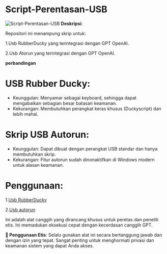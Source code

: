 # Script-Perentasan-USB

![Script-Perentasan-USB]()
**Deskripsi**:

Repositori ini menampung skrip untuk:

1.Usb RubberDucky yang terintegrasi dengan GPT OpenAI. 

2.Usb Atorun yang terintegrasi dengan GPT OpenAI.

**perbandingan**

# USB Rubber Ducky:

- Keunggulan: Menyamar sebagai keyboard, sehingga dapat mengabaikan sebagian besar batasan keamanan.
- Kekurangan: Membutuhkan perangkat keras khusus (Duckyscript) dan lebih mahal.

# Skrip USB Autorun:

- Keunggulan: Dapat dibuat dengan perangkat USB standar dan hanya membutuhkan skrip.
- Kekurangan: Fitur autorun sudah dinonaktifkan di Windows modern untuk alasan keamanan.

# Penggunaan:

1.[Usb RubberDucky](https://github.com/Yoga913/Script-Perentasan-USB/blob/main/Usb%20RubberDucky/readme.ipynb)

2.[Usb autorun](https://github.com/Yoga913/Script-Perentasan-USB/blob/main/Usb%20autorun/readme.ipynb)

Ini adalah alat canggih yang dirancang khusus untuk peretas dan peneliti etis. Ini memadukan eksekusi cepat dengan kecerdasan canggih GPT.

**🔐 Penggunaan Etis**: Selalu gunakan alat ini secara bertanggung jawab dan dengan izin yang tepat. Sangat penting untuk menghormati privasi dan keamanan sistem yang dapat Anda akses.
